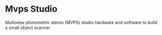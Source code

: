 # Mvps Studio

Multiview photometric stereo (MVPS) studio hardware and software to build a small object scanner
